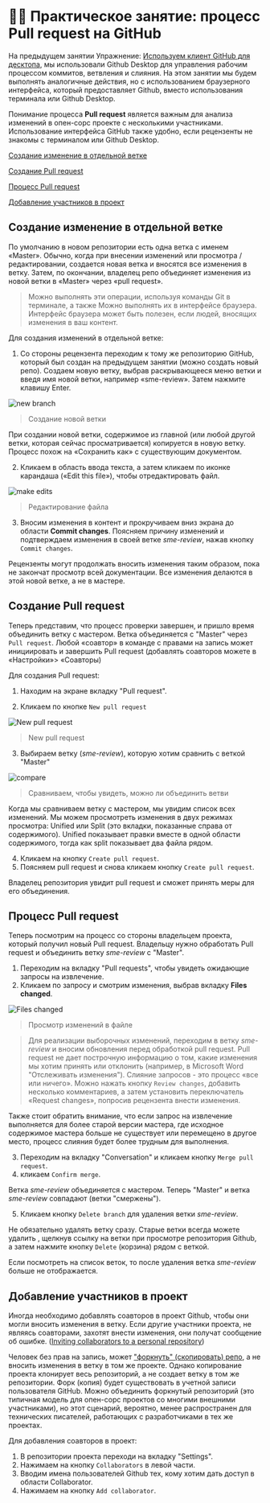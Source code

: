 # 👨‍💻 Практическое занятие: процесс Pull request на GitHub

На предыдущем занятии Упражнение: [Используем клиент GitHub для десктопа](https://github.com/Starkovden/Documenting_APIs/blob/master/7.%20Publishing%20your%20API%20documentation/7.8.%20Activity%20Use%20the%20GitHub%20Desktop%20client.md), мы использовали Github Desktop для управления рабочим процессом коммитов, ветвления и слияния. На этом занятии мы будем выполнять аналогичные действия, но с использованием браузерного интерфейса, который предоставляет Github, вместо использования терминала или Github Desktop.

Понимание процесса **Pull request** является важным для анализа изменений в опен-сорс проекте с несколькими участниками. Использование интерфейса GitHub также удобно, если рецензенты не знакомы с терминалом или Github Desktop.

[Создание изменение в отдельной ветке](#edits)

[Создание Pull request](#createPullRequest)

[Процесс Pull request](#processPullRequest)

[Добавление участников в проект](#addCollaborator)

<a name="edits"></a>
## Создание изменение в отдельной ветке

По умолчанию в новом репозитории есть одна ветка с именем «Master». Обычно, когда при внесении изменений или просмотра / редактировании, создается новая ветка и вносятся все изменения в ветку. Затем, по окончании, владелец репо объединяет изменения из новой ветки в «Master» через «pull request».

> Можно выполнять эти операции, используя команды Git в терминале, а также Можно выполнять их в интерфейсе браузера. Интерфейс браузера может быть полезен, если людей, вносящих изменения в ваш контент.

Для создания изменений в отдельной ветке:

1. Со стороны рецензента переходим к тому же репозиторию GitHub, который был создан на предыдущем занятии (можно создать новый репо). Создаем новую ветку, выбрав раскрывающееся меню ветки и введя имя новой ветки, например «sme-review». Затем нажмите клавишу Enter.

![new branch](https://github.com/Starkovden/Documenting_APIs/blob/master/7.%20Publishing%20your%20API%20documentation/pics/10.png?raw=true)

> Создание новой ветки

При создании новой ветки, содержимое из главной (или любой другой ветки, которая сейчас просматривается) копируется в новую ветку. Процесс похож на «Сохранить как» с существующим документом.

2. Кликаем в область ввода текста, а затем кликаем по иконке карандаша («Edit this file»), чтобы отредактировать файл.

![make edits](https://github.com/Starkovden/Documenting_APIs/blob/master/7.%20Publishing%20your%20API%20documentation/pics/12.png?raw=true)

> Редактирование файла

3. Вносим изменения в контент и прокручиваем вниз экрана до области **Commit changes**. Поясняем причину изменений и подтверждаем изменения в своей ветке *sme-review*, нажав кнопку `Commit changes`.

Рецензенты могут продолжать вносить изменения таким образом, пока не закончат просмотр всей документации. Все изменения делаются в этой новой ветке, а не в мастере.

<a name="createPullRequest"></a>
## Создание Pull request

Теперь представим, что процесс проверки завершен, и пришло время объединить ветку с мастером. Ветка объединяется с "Master" через `Pull request`. Любой «соавтор» в команде с правами на запись может инициировать и завершить Pull request (добавлять соавторов можете в «Настройки»> «Соавторы)

Для создания Pull request:

1. Находим на экране вкладку "Pull request".

2. Кликаем по кнопке `New pull request`

![New pull request](https://github.com/Starkovden/Documenting_APIs/blob/master/7.%20Publishing%20your%20API%20documentation/pics/13.png?raw=true)

> New pull request

3. Выбираем ветку (*sme-review*), которую хотим сравнить с веткой "Master"

![compare](https://github.com/Starkovden/Documenting_APIs/blob/master/7.%20Publishing%20your%20API%20documentation/pics/14.png?raw=true)

> Сравниваем, чтобы увидеть, можно ли объединить ветви

Когда мы сравниваем ветку с мастером, мы увидим список всех изменений. Мы можем просмотреть изменения в двух режимах просмотра: Unified или Split (это вкладки, показанные справа от содержимого). Unified показывает правки вместе в одной области содержимого, тогда как split показывает два файла рядом.

4. Кликаем на кнопку `Create pull request`.
5. Поясняем pull request и снова кликаем кнопку `Create pull request`.

Владелец репозитория увидит pull request и сможет принять меры для его объединения.

<a name="processPullRequest"></a>
## Процесс Pull request

Теперь посмотрим на процесс со стороны владельцем проекта, который получил новый Pull request. Владельцу нужно обработать Pull request и объединить ветку *sme-review* с "Master".

1. Переходим на вкладку "Pull requests", чтобы увидеть ожидающие запросы на извлечение.
2. Кликаем по запросу и смотрим изменения, выбрав вкладку **Files changed**.

![Files changed](https://github.com/Starkovden/Documenting_APIs/blob/master/7.%20Publishing%20your%20API%20documentation/pics/15.png?raw=true)

> Просмотр изменений в файле

> Для реализации выборочных изменений, переходим в ветку *sme-review* и вносим обновления перед обработкой pull request. Pull request не дает построчную информацию о том, какие изменения мы хотим принять или отклонить (например, в Microsoft Word "Отслеживать изменения"). Слияние запросов - это процесс «все или ничего». Можно нажать кнопку `Review changes`, добавить несколько комментариев, а затем установить переключатель «Request changes», попросив рецензента внести изменения.

Также стоит обратить внимание, что если запрос на извлечение выполняется для более старой версии мастера, где исходное содержимое мастера больше не существует или перемещено в другое место, процесс слияния будет более трудным для выполнения.

3. Переходим на вкладку "Conversation" и кликаем кнопку `Merge pull request`.
4. кликаем `Confirm merge`.

Ветка *sme-review* объединяется с мастером. Теперь "Master" и ветка *sme-review* совпадают (ветки "смержены").

5. Кликаем кнопку `Delete branch` для удаления ветки *sme-review*.

Не обязательно удалять ветку сразу. Старые ветки всегда можете удалить , щелкнув ссылку на ветки при просмотре репозитория Github, а затем нажмите кнопку `Delete` (корзина) рядом с веткой.

Если посмотреть на список веток, то после удаления ветка *sme-review* больше не отображается.

<a name="addCollaborator"></a>
## Добавление участников в проект

Иногда необходимо добавлять соавторов в проект Github, чтобы они могли вносить изменения в ветку. Если другие участники проекта, не являясь соавторами, захотят внести изменения, они получат сообщение об ошибке. ([Inviting collaborators to a personal repository](https://help.github.com/articles/inviting-collaborators-to-a-personal-repository/))

Человек без прав на запись, может ["форкнуть" (скопировать) репо](https://help.github.com/articles/fork-a-repo/), а не вносить изменения в ветку в том же проекте. Однако копирование проекта клонирует весь репозиторий, а не создает ветку в том же репозитории. Форк (копия) будет существовать в учетной записи пользователя GitHub. Можно объединить форкнутый репозиторий (это типичная модель для опен-сорс проектов со многими внешними участниками), но этот сценарий, вероятно, менее распространен для технических писателей, работающих с разработчиками в тех же проектах.

Для добавления соавторов в проект:

1. В репозитории проекта переходи на вкладку "Settings".
2. Нажимаем на кнопку `Collaborators` в левой части.
3. Вводим имена пользователей Github тех, кому хотим дать доступ в области Collaborator.
4. Нажимаем на кнопку `Add collaborator`.

